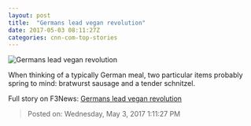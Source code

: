 ```yaml
---
layout: post
title:  "Germans lead vegan revolution"
date: 2017-05-03 08:11:27Z
categories: cnn-com-top-stories
---
```


![Germans lead vegan revolution](http://i2.cdn.cnn.com/cnnnext/dam/assets/170502093852-01-going-meat-free-super-tease.jpg)

When thinking of a typically German meal, two particular items probably spring to mind: bratwurst sausage and a tender schnitzel.


Full story on F3News: [Germans lead vegan revolution](http://www.f3nws.com/n/pSbhkF)

> Posted on: Wednesday, May 3, 2017 1:11:27 PM
